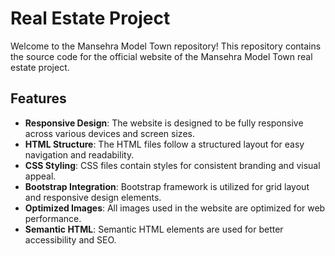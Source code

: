 # Real Estate Project

Welcome to the Mansehra Model Town repository! This repository contains the source code for the official website of the Mansehra Model Town real estate project.

## Features
- **Responsive Design**: The website is designed to be fully responsive across various devices and screen sizes.
- **HTML Structure**: The HTML files follow a structured layout for easy navigation and readability.
- **CSS Styling**: CSS files contain styles for consistent branding and visual appeal.
- **Bootstrap Integration**: Bootstrap framework is utilized for grid layout and responsive design elements.
- **Optimized Images**: All images used in the website are optimized for web performance.
- **Semantic HTML**: Semantic HTML elements are used for better accessibility and SEO.
